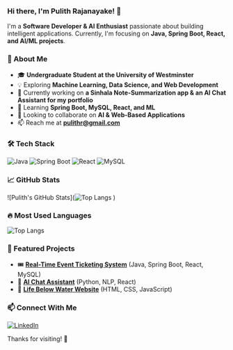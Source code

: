 ### Hi there, I'm Pulith Rajanayake! 👋

I'm a **Software Developer & AI Enthusiast** passionate about building intelligent applications. Currently, I'm focusing on **Java, Spring Boot, React, and AI/ML projects**.

### 🚀 About Me
- 🎓 **Undergraduate Student at the University of Westminster**
- 💡 Exploring **Machine Learning, Data Science, and Web Development**
- 🔭 Currently working on **a Sinhala Note-Summarization app & an AI Chat Assistant for my portfolio**
- 🌱 Learning **Spring Boot, MySQL, React, and ML**
- 👯 Looking to collaborate on **AI & Web-Based Applications**
- 📫 Reach me at **pulithr@gmail.com**

### 🛠️ Tech Stack

![Java](https://img.shields.io/badge/Java-ED8B00?style=for-the-badge&logo=java&logoColor=white)
![Spring Boot](https://img.shields.io/badge/Spring_Boot-6DB33F?style=for-the-badge&logo=spring-boot&logoColor=white)
![React](https://img.shields.io/badge/React-20232A?style=for-the-badge&logo=react&logoColor=61DAFB)
![MySQL](https://img.shields.io/badge/MySQL-005C84?style=for-the-badge&logo=mysql&logoColor=white)

### 📈 GitHub Stats

![Pulith's GitHub Stats](![Top Langs](https://github-readme-stats.vercel.app/api/top-langs/?username=pulithr&layout=compact&theme=radical&langs_count=6)
)

### 🔥 Most Used Languages

![Top Langs](https://github-readme-stats.vercel.app/api/top-langs/?username=pulithr&layout=compact&theme=radical)

### 📌 Featured Projects
- 🎟 **[Real-Time Event Ticketing System](https://github.com/PulithR/Real-Time-Event-Ticketing-System-with-Producer-Consumer-Pattern)** (Java, Spring Boot, React, MySQL)
- 🤖 **[AI Chat Assistant](https://github.com/pulithr/ai-chat-assistant)** (Python, NLP, React)
- 🌊 **[Life Below Water Website](https://github.com/pulithr/life-below-water)** (HTML, CSS, JavaScript)

### 📫 Connect With Me
[![LinkedIn](https://img.shields.io/badge/LinkedIn-0A66C2?style=for-the-badge&logo=linkedin&logoColor=white)](https://www.linkedin.com/in/pulith-rajanayake-49860119a/)  

Thanks for visiting! 🚀



